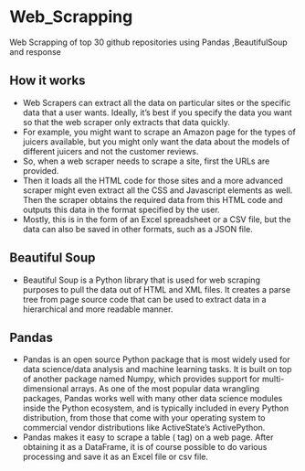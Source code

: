 # Web_Scrapping
Web Scrapping of top 30 github repositories 
using Pandas ,BeautifulSoup and response
## How it works
- Web Scrapers can extract all the data on particular sites or the specific data that a user wants. Ideally, it’s best if you specify the data you want so that the web scraper only extracts that data quickly.
- For example, you might want to scrape an Amazon page for the types of juicers available, but you might only want the data about the models of different juicers and not the customer reviews. 
- So, when a web scraper needs to scrape a site, first the URLs are provided. 
- Then it loads all the HTML code for those sites and a more advanced scraper might even extract all the CSS and Javascript elements as well. Then the scraper obtains the required data from this HTML code and outputs this data in the format specified by the user. 
- Mostly, this is in the form of an Excel spreadsheet or a CSV file, but the data can also be saved in other formats, such as a JSON file.
## Beautiful Soup
- Beautiful Soup is a Python library that is used for web scraping purposes to pull the data out of HTML and XML files. It creates a parse tree from page source code that can be used to extract data in a hierarchical and more readable manner.
## Pandas
- Pandas is an open source Python package that is most widely used for data science/data analysis and machine learning tasks. It is built on top of another package named Numpy, which provides support for multi-dimensional arrays. As one of the most popular data wrangling packages, Pandas works well with many other data science modules inside the Python ecosystem, and is typically included in every Python distribution, from those that come with your operating system to commercial vendor distributions like ActiveState’s ActivePython. 
- Pandas makes it easy to scrape a table (<table> tag) on a web page. After obtaining it as a DataFrame, it is of course possible to do various processing and save it as an Excel file or csv file.
